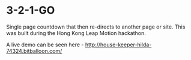 3-2-1-GO
========

Single page countdown that then re-directs to another page or site.  This was built during the Hong Kong Leap Motion hackathon.

A live demo can be seen here - http://house-keeper-hilda-74324.bitballoon.com/ 

